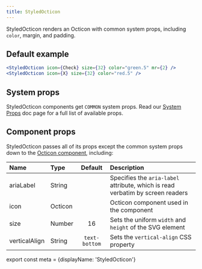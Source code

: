 ```yaml
---
title: StyledOcticon
---
```


StyledOcticon renders an Octicon with common system props, including `color`, margin, and padding.

## Default example

```.jsx
<StyledOcticon icon={Check} size={32} color="green.5" mr={2} />
<StyledOcticon icon={X} size={32} color="red.5" />
```

## System props

StyledOcticon components get `COMMON` system props. Read our [System Props](/components/docs/system-props) doc page for a full list of available props.

## Component props

StyledOcticon passes all of its props except the common system props down to the [Octicon component](https://github.com/primer/octicons/tree/master/lib/octicons_react#usage), including:

| Name | Type | Default | Description |
| :- | :- | :-: | :- |
| ariaLabel | String | | Specifies the `aria-label` attribute, which is read verbatim by screen readers |
| icon | Octicon | | Octicon component used in the component |
| size | Number | 16 | Sets the uniform `width` and `height` of the SVG element |
| verticalAlign | String | `text-bottom` | Sets the `vertical-align` CSS property |


export const meta = {displayName: 'StyledOcticon'}
